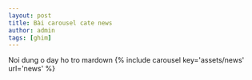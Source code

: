 ```yaml
---
layout: post
title: Bài carousel cate news
author: admin
tags: [ghim]
---
```

Noi dung o day ho tro mardown
{% include carousel key='assets/news' url='news' %}
